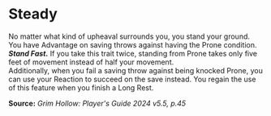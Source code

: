 # Steady

No matter what kind of upheaval surrounds you, you stand your ground. You have Advantage on saving throws against having the Prone condition.  
***Stand Fast.*** If you take this trait twice, standing from Prone takes only five feet of movement instead of half your movement.  
Additionally, when you fail a saving throw against being knocked Prone, you can use your Reaction to succeed on the save instead. You regain the use of this feature when you finish a Long Rest.

**Source:** *Grim Hollow: Player's Guide 2024 v5.5, p.45*